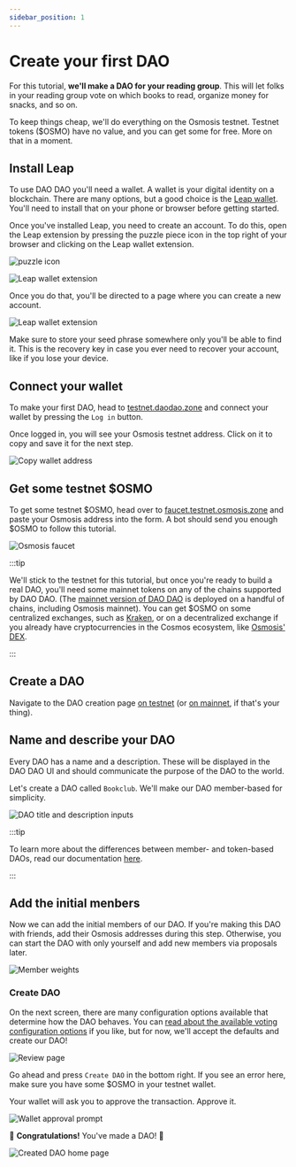 ```yaml
---
sidebar_position: 1
---
```


# Create your first DAO

For this tutorial, **we'll make a DAO for your reading group**. This will let
folks in your reading group vote on which books to read, organize money for
snacks, and so on.

To keep things cheap, we'll do everything on the Osmosis testnet. Testnet tokens
($OSMO) have no value, and you can get some for free. More on that in a moment.

## Install Leap

To use DAO DAO you'll need a wallet. A wallet is your digital identity on a
blockchain. There are many options, but a good choice is the [Leap
wallet](https://www.leapwallet.io). You'll need to install that on your phone or
browser before getting started.

Once you've installed Leap, you need to create an account. To do this, open the
Leap extension by pressing the puzzle piece icon in the top right of your
browser and clicking on the Leap wallet extension.

![puzzle icon](/img/quickstart/puzzle.png)

![Leap wallet extension](/img/quickstart/leap-extension.png)

Once you do that, you'll be directed to a page where you can create a new
account.

![Leap wallet extension](/img/quickstart/welcome-to-leap.png)

Make sure to store your seed phrase somewhere only you'll be able to find it.
This is the recovery key in case you ever need to recover your account, like if
you lose your device.

## Connect your wallet

To make your first DAO, head to
[testnet.daodao.zone](https://testnet.daodao.zone/) and connect your wallet by
pressing the `Log in` button.

Once logged in, you will see your Osmosis testnet address. Click on it to copy
and save it for the next step.

![Copy wallet address](/img/quickstart/wallet-copy-address.png)

## Get some testnet $OSMO

To get some testnet $OSMO, head over to
[faucet.testnet.osmosis.zone](https://faucet.testnet.osmosis.zone) and paste
your Osmosis address into the form. A bot should send you enough $OSMO to follow
this tutorial.

![Osmosis faucet](/img/quickstart/osmosis-faucet.png)

:::tip

We'll stick to the testnet for this tutorial, but once you're ready to build a
real DAO, you'll need some mainnet tokens on any of the chains supported by DAO
DAO. (The [mainnet version of DAO DAO](https://daodao.zone) is deployed on a
handful of chains, including Osmosis mainnet). You can get $OSMO on some
centralized exchanges, such as [Kraken](https://kraken.com), or on a
decentralized exchange if you already have cryptocurrencies in the Cosmos
ecosystem, like [Osmosis' DEX](https://osmosis.zone).

:::

## Create a DAO

Navigate to the DAO creation page [on
testnet](https://testnet.daodao.zone/dao/create?chain=osmo-test-5) (or [on
mainnet](https://daodao.zone/dao/create), if that's your thing).

## Name and describe your DAO

Every DAO has a name and a description. These will be displayed in the DAO DAO
UI and should communicate the purpose of the DAO to the world.

Let's create a DAO called `Bookclub`. We'll make our DAO member-based for
simplicity.

![DAO title and description inputs](/img/quickstart/create-dao-title.png)

:::tip

To learn more about the differences between member- and token-based DAOs, read
our documentation [here](../introduction/whats-a-dao.md#voting-power).

:::

## Add the initial menbers

Now we can add the initial members of our DAO. If you're making this DAO with
friends, add their Osmosis addresses during this step. Otherwise, you can start
the DAO with only yourself and add new members via proposals later.

![Member weights](/img/quickstart/create-dao-members.png)

### Create DAO

On the next screen, there are many configuration options available that
determine how the DAO behaves. You can [read about the available voting
configuration options](../voting-config) if you like, but for now, we'll accept
the defaults and create our DAO!

![Review page](/img/quickstart/create-dao-review.png)

Go ahead and press `Create DAO` in the bottom right. If you see an error here,
make sure you have some $OSMO in your testnet wallet.

Your wallet will ask you to approve the transaction. Approve it.

![Wallet approval prompt](/img/quickstart/create-dao-wallet-approve.png)

🎉 **Congratulations!** You've made a DAO! 🎉

![Created DAO home page](/img/quickstart/create-dao-done.png)

